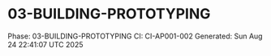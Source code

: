 # 03-BUILDING-PROTOTYPING
Phase: 03-BUILDING-PROTOTYPING
CI: CI-AP001-002
Generated: Sun Aug 24 22:41:07 UTC 2025
